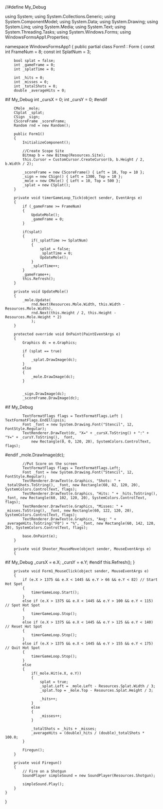 //#define My_Debug

using System;
using System.Collections.Generic;
using System.ComponentModel;
using System.Data;
using System.Drawing;
using System.Linq;
using System.Media;
using System.Text;
using System.Threading.Tasks;
using System.Windows.Forms;
using WindowsFormsApp1.Properties;

namespace WindowsFormsApp1
{
    public partial class Form1 : Form
    {
        const int FrameNum = 8;
        const int SplatNum = 3;

        bool splat = false;
        int _gameFrame = 0;
        int _splatTime = 0;

        int _hits = 0;
        int _misses = 0;
        int _totalShots = 0;
        double _averageHits = 0;


#if My_Debug
        int _cursX = 0;
        int _cursY = 0;
#endif

        CMole _mole;
        CSplat _splat;
        CSign _sign;
        CScoreFrame _scoreFrame;
        Random rnd = new Random();

        public Form1()
        {
            InitializeComponent();

            //Create Scope Site
            Bitmap b = new Bitmap(Resources.Site);
            this.Cursor = CustomCursor.CreateCursor(b, b.Height / 2, b.Width / 2);

            _scoreFrame = new CScoreFrame() { Left = 10, Top = 10 };
            _sign = new CSign() { Left = 1300, Top = 10 };
            _mole = new CMole() { Left = 10, Top = 500 };
            _splat = new CSplat();
        }

        private void timerGameLoop_Tick(object sender, EventArgs e)
        {
            if (_gameFrame >= FrameNum)
            {
                UpdateMole();
                _gameFrame = 0;
            }

            if(splat)
            {
                if(_splatTime >= SplatNum)
                {
                    splat = false;
                    _splatTime = 0;
                    UpdateMole();
                }
                _splatTime++;
            }
            _gameFrame++;
            this.Refresh();
        }

        private void UpdateMole()
        {
            _mole.Update(
                rnd.Next(Resources.Mole.Width, this.Width - Resources.Mole.Width),
                rnd.Next(this.Height / 2, this.Height - Resources.Mole.Height * 2)
                );
        }

        protected override void OnPaint(PaintEventArgs e)
        {
            Graphics dc = e.Graphics;

            if (splat == true)
            {
                _splat.DrawImage(dc);
            }
            else
            {
                _mole.DrawImage(dc);
            }


            _sign.DrawImage(dc);
            _scoreFrame.DrawImage(dc);
#if My_Debug

            TextFormatFlags flags = TextFormatFlags.Left | TextFormatFlags.EndEllipsis;
            Font _font = new System.Drawing.Font("Stencil", 12, FontStyle.Regular);
            TextRenderer.DrawText(dc, "X=" + _cursX.ToString() + ":" + "Y=" + _cursY.ToString(), _font,
                new Rectangle(0, 0, 120, 20), SystemColors.ControlText, flags);
#endif
            _mole.DrawImage(dc);

            //Put Score on the screen
            TextFormatFlags flags = TextFormatFlags.Left;
            Font _font = new System.Drawing.Font("Stencil", 12, FontStyle.Regular);
            TextRenderer.DrawText(e.Graphics, "Shots: " + _totalShots.ToString(), _font, new Rectangle(60, 82, 120, 20), SystemColors.ControlText, flags);
            TextRenderer.DrawText(e.Graphics, "Hits: " + _hits.ToString(), _font, new Rectangle(60, 102, 120, 20), SystemColors.ControlText, flags);
            TextRenderer.DrawText(e.Graphics, "Misses: " + _misses.ToString(), _font, new Rectangle(60, 122, 120, 20), SystemColors.ControlText, flags);
            TextRenderer.DrawText(e.Graphics, "Avg: " + _averageHits.ToString("F0") + "%", _font, new Rectangle(60, 142, 120, 20), SystemColors.ControlText, flags);

            base.OnPaint(e);
        }

        private void Shooter_MouseMove(object sender, MouseEventArgs e)
        {
#if My_Debug
            _cursX = e.X;
            _cursY = e.Y;
#endif
            this.Refresh();
        }

        private void Form1_MouseClick(object sender, MouseEventArgs e)
        {
            if (e.X > 1375 && e.X < 1445 && e.Y > 66 && e.Y < 82) // Start Hot Spot
            {
                timerGameLoop.Start();
            }
            else if (e.X > 1375 && e.X < 1445 && e.Y > 100 && e.Y < 115) // Spot Hot Spot
            {
                timerGameLoop.Stop();
            }
            else if (e.X > 1375 && e.X < 1445 && e.Y > 125 && e.Y < 140) // Reset Hot Spot
            {
                timerGameLoop.Stop();
            }
            else if (e.X > 1375 && e.X < 1445 && e.Y > 155 && e.Y < 175) // Quit Hot Spot
            {
                timerGameLoop.Stop();
            }
            else
            {
                if(_mole.Hit(e.X, e.Y))
                {
                    splat = true;
                    _splat.Left = _mole.Left - Resources.Splat.Width / 3;
                    _splat.Top = _mole.Top - Resources.Splat.Height / 3;

                    _hits++;
                }
                else
                {
                    _misses++;
                }

                _totalShots = _hits + _misses;
                _averageHits = (double)_hits / (double)_totalShots * 100.0;
            }

            Firegun();
        }

        private void Firegun()
        {
            // Fire on a Shotgun
            SoundPlayer simpleSound = new SoundPlayer(Resources.Shotgun);

            simpleSound.Play();
        }
    }
}
